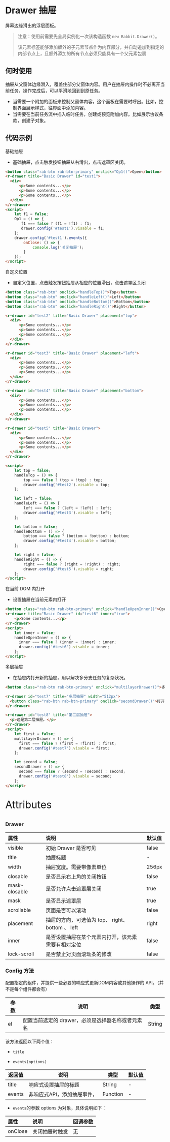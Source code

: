 # Drawer 抽屉

屏幕边缘滑出的浮层面板。

> 注意：使用前需要先全局实例化一次该构造函数  `new Rabbit.Drawer()`。
>
> 该元素标签能够添加额外的子元素节点作为内容部分，并自动追加到指定的内部节点上，且额外添加的所有节点必须只能具有一个父元素包裹

## 何时使用

抽屉从父窗体边缘滑入，覆盖住部分父窗体内容。用户在抽屉内操作时不必离开当前任务，操作完成后，可以平滑地回到到原任务。

- 当需要一个附加的面板来控制父窗体内容，这个面板在需要时呼出。比如，控制界面展示样式，往界面中添加内容。
- 当需要在当前任务流中插入临时任务，创建或预览附加内容。比如展示协议条款，创建子对象。


## 代码示例

基础抽屉

- 基础抽屉，点击触发按钮抽屉从右滑出，点击遮罩区关闭。

```html
<button class="rab-btn rab-btn-primary" onclick="Op1()">Open</button>
<r-drawer title="Basic Drawer" id="test1">
  <div>
      <p>Some contents...</p>
      <p>Some contents...</p>
      <p>Some contents...</p>
  </div>
</r-drawer>
<script>
    let f1 = false;
    Op1 = () => {
       f1 === false ? (f1 = !f1) : f1;
       drawer.config('#test1').visable = f1;
    };
    drawer.config('#test1').events({
        onClose: () => {
            console.log('关闭抽屉');
        }
    });
</script>
```

自定义位置

- 自定义位置，点击触发按钮抽屉从相应的位置滑出，点击遮罩区关闭

```html
<button class="rab-btn" onclick="handleTop()">Top</button>
<button class="rab-btn" onclick="handleLeft()">Left</button>
<button class="rab-btn" onclick="handleBottom()">Bottom</button>
<button class="rab-btn" onclick="handleRight()">Right</button>

<r-drawer id="test2" title="Basic Drawer" placement="top">
  <div>
      <p>Some contents...</p>
      <p>Some contents...</p>
      <p>Some contents...</p>
  </div>
</r-drawer>

<r-drawer id="test3" title="Basic Drawer" placement="left">
  <div>
      <p>Some contents...</p>
      <p>Some contents...</p>
      <p>Some contents...</p>
  </div>
</r-drawer>

<r-drawer id="test4" title="Basic Drawer" placement="bottom">
  <div>
      <p>Some contents...</p>
      <p>Some contents...</p>
      <p>Some contents...</p>
  </div>
</r-drawer>

<r-drawer id="test5" title="Basic Drawer">
  <div>
      <p>Some contents...</p>
      <p>Some contents...</p>
      <p>Some contents...</p>
  </div>
</r-drawer>

<script>
    let top = false;
    handleTop = () => {
        top === false ? (top = !top) : top;
        drawer.config('#test2').visable = top;
    };

    let left = false;
    handleLeft = () => {
        left === false ? (left = !left) : left;
        drawer.config('#test3').visable = left;
    };

    let bottom = false;
    handleBottom = () => {
        bottom === false ? (bottom = !bottom) : bottom;
        drawer.config('#test4').visable = bottom;
    };

    let right = false;
    handleRight = () => {
        right === false ? (right = !right) : right;
        drawer.config('#test5').visable = right;
    };
</script>
```

在当前 DOM  内打开

- 设置抽屉在当前元素内打开

```html
<button class="rab-btn rab-btn-primary" onclick="handleOpenInner()">Open Inner</button>
<r-drawer title="Basic Drawer" id="test6" inner="true">
    <p>Some contents...</p>
</r-drawer>
<script>
    let inner = false;
    handleOpenInner = () => {
      inner === false ? (inner = !inner) : inner;
      drawer.config('#test6').visable = inner;
    };
</script>
```

多层抽屉 

- 在抽屉内打开新的抽屉，用以解决多分支任务的复杂状况。

```html
<button class="rab-btn rab-btn-primary" onclick="multilayerDrawer()">多层抽屉</button>

<r-drawer id="test7" title="多层抽屉" width="512px">
  <button class="rab-btn rab-btn-primary" onclick="secondDrawer()">打开第二层抽屉</button>
</r-drawer>

<r-drawer id="test8" title="第二层抽屉">
  <p>这是第二层抽屉。</p>
</r-drawer>
<script>
	let first = false;
    multilayerDrawer = () => {
      first === false ? (first = !first) : first;
      drawer.config('#test7').visable = first;
    };

    let second = false;
    secondDrawer = () => {
      second === false ? (second = !second) : second;
      drawer.config('#test8').visable = second;
    };
</script>
```

<p style="font-size: 32px">Attributes</p>

### Drawer

| 属性          | 说明                                                | 默认值 |
| :------------ | :-------------------------------------------------- | :----- |
| visible       | 初始 Drawer 是否可见                                | false  |
| title         | 抽屉标题                                            | -      |
| width         | 抽屉宽度。需要带像素单位                            | 256px  |
| closable      | 是否显示右上角的关闭按钮                            | false  |
| mask-closable | 是否允许点击遮罩层关闭                              | true   |
| mask          | 是否显示遮罩层                                      | true   |
| scrollable    | 页面是否可以滚动                                    | false  |
| placement     | 抽屉的方向，可选值为 top、  right、  bottom 、 left | right  |
| inner         | 是否设置抽屉在某个元素内打开，该元素需要有相对定位  | false  |
| lock-scroll   | 是否禁止对页面滚动条的修改                          | false  |

### Config  方法

配置指定的组件，并提供一些必要的响应式更新DOM内容或其他操作的 API。（并不是每个组件都会有）

| 参数 | 说明                                              | 类型   |
| ---- | ------------------------------------------------- | ------ |
| el   | 配置当前选定的 drawer，必须是选择器名称或者元素名 | String |

该方法返回以下两个值：

- `title`

- `events(options)`

| 返回值 | 说明                        | 类型     | 默认值 |
| ------ | --------------------------- | -------- | ------ |
| title  | 响应式设置抽屉的标题        | String   | -      |
| events | 非响应式API，添加抽屉事件， | Function | -      |

- `events`的参数 options 为对象，具体说明如下：

| 属性    | 说明           | 回调参数 |
| :------ | :------------- | :------- |
| onClose | 关闭抽屉时触发 | 无       |